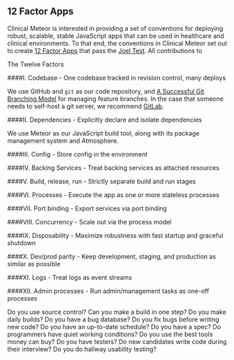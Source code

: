 ## 12 Factor Apps  

Clinical Meteor is interested in providing a set of conventions for deploying robust, scalable, stable JavaScript apps that can be used in healthcare and clinical environments.  To that end, the conventions in Clinical Meteor set out to create [12 Factor Apps](http://12factor.net/) that pass the [Joel Test](http://www.joelonsoftware.com/articles/fog0000000043.html).  All contributions to 


The Twelve Factors

####I. Codebase - One codebase tracked in revision control, many deploys  

We use GitHub and ``git`` as our code repository, and [A Successful Git Branching Model](http://nvie.com/posts/a-successful-git-branching-model/) for managing feature branches.  In the case that someone needs to self-host a git server, we recommend [GitLab](https://about.gitlab.com/).

####II. Dependencies - Explicitly declare and isolate dependencies  

We use Meteor as our JavaScript build tool, along with its package management system and Atmosphere.

####III. Config - Store config in the environment  


####IV. Backing Services - Treat backing services as attached resources  


####V. Build, release, run - Strictly separate build and run stages  


####VI. Processes - Execute the app as one or more stateless processes  


####VII. Port binding - Export services via port binding  


####VIII. Concurrency - Scale out via the process model  


####IX. Disposability - Maximize robustness with fast startup and graceful shutdown  


####X. Dev/prod parity - Keep development, staging, and production as similar as possible  


####XI. Logs - Treat logs as event streams  


####XII. Admin processes - Run admin/management tasks as one-off processes  




Do you use source control?
Can you make a build in one step?
Do you make daily builds?
Do you have a bug database?
Do you fix bugs before writing new code?
Do you have an up-to-date schedule?
Do you have a spec?
Do programmers have quiet working conditions?
Do you use the best tools money can buy?
Do you have testers?
Do new candidates write code during their interview?
Do you do hallway usability testing?


